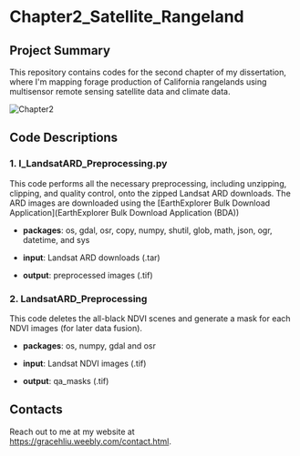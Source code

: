 # Chapter2_Satellite_Rangeland

## Project Summary
This repository contains codes for the second chapter of my dissertation, where I'm mapping forage production of California rangelands using multisensor remote sensing satellite data and climate data. 

![Chapter2](https://user-images.githubusercontent.com/17130674/55708321-7d16e980-599a-11e9-80db-fdad540ae9ec.png)

## Code Descriptions

### 1. I_LandsatARD_Preprocessing.py

This code performs all the necessary preprocessing, including unzipping, clipping, and quality control, onto the zipped Landsat ARD downloads. The ARD images are downloaded using the [EarthExplorer Bulk Download Application](EarthExplorer Bulk Download Application (BDA))

- **packages**: os, gdal, osr, copy, numpy, shutil, glob, math, json, ogr, datetime, and sys

- **input**: Landsat ARD downloads (.tar)

- **output**: preprocessed images (.tif)

### 2. LandsatARD_Preprocessing

This code deletes the all-black NDVI scenes and generate a mask for each NDVI images (for later data fusion).

- **packages**: os, numpy, gdal and osr

- **input**: Landsat NDVI images (.tif)

- **output**: qa_masks (.tif)

## Contacts

Reach out to me at my website at https://gracehliu.weebly.com/contact.html.
